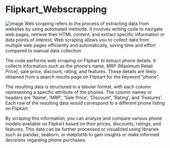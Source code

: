 # Flipkart_Webscrapping
![image](https://github.com/Rajshree2524/Flipkart_Webscrapping/assets/137636886/295b12f6-04ca-47d0-b6ac-9086219ce314)
Web scraping refers to the process of extracting data from websites by using automated methods. It involves writing code to navigate web pages, retrieve their HTML content, and extract specific information or data points of interest. Web scraping allows you to collect data from multiple web pages efficiently and automatically, saving time and effort compared to manual data collection

The code  performs web scraping on Flipkart to extract phone details. It collects information such as the phone's name, MRP (Maximum Retail Price), sale price, discount, rating, and features. These details are likely obtained from a search results page on Flipkart for the keyword "phone".

The resulting data is structured in a tabular format, with each column representing a specific attribute of the phones. The column names or headers are 'Name', 'MRP', 'Sale Price', 'Discount', 'Rating', and 'Features'. Each row of the resulting data would correspond to a different phone listing on Flipkart.

By scraping this information, you can analyze and compare various phone models available on Flipkart based on their prices, discounts, ratings, and features. This data can be further processed or visualized using libraries such as pandas, seaborn, or matplotlib to gain insights or make informed decisions regarding phone purchases.
